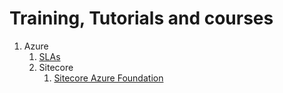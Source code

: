 # Training, Tutorials and courses

1. Azure
   1. [SLAs](/Azure/SLAs.md)
   2. Sitecore
      1. [Sitecore Azure Foundation](/Azure/SiteCore-Foundation/)

